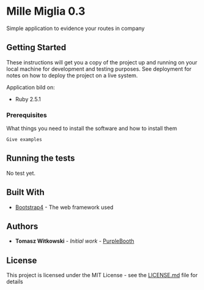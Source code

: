 # Mille Miglia 0.3

Simple application to evidence your routes in company


## Getting Started

These instructions will get you a copy of the project up and running on your local machine for development and testing purposes. See deployment for notes on how to deploy the project on a live system.

Application bild on:

* Ruby 2.5.1


### Prerequisites

What things you need to install the software and how to install them

```
Give examples
```


## Running the tests

No test yet.


## Built With

* [Bootstrap4](https://getbootstrap.com) - The web framework used


## Authors

* **Tomasz Witkowski** - *Initial work* - [PurpleBooth](https://github.com/pantomsky)

## License

This project is licensed under the MIT License - see the [LICENSE.md](LICENSE.md) file for details

